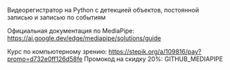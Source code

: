 Видеорегистратор на Python с детекцией объектов, постоянной записью и записью по событиям


Официальная документация по MediaPipe: https://ai.google.dev/edge/mediapipe/solutions/guide

Курс по компьютерному зрению: https://stepik.org/a/109816/pay?promo=d732e0ff126d58fe
Промокод на скидку 20%: GITHUB_MEDIAPIPE

